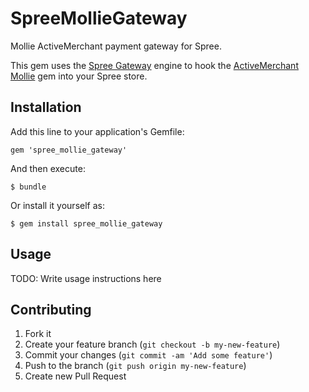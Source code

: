 # SpreeMollieGateway

Mollie ActiveMerchant payment gateway for Spree.

This gem uses the [Spree Gateway](https://github.com/spree/spree_gateway) engine to hook the [ActiveMerchant Mollie](https://github.com/bluetools/active_merchant_mollie) gem into your Spree store.

## Installation

Add this line to your application's Gemfile:

    gem 'spree_mollie_gateway'

And then execute:

    $ bundle

Or install it yourself as:

    $ gem install spree_mollie_gateway

## Usage

TODO: Write usage instructions here

## Contributing

1. Fork it
2. Create your feature branch (`git checkout -b my-new-feature`)
3. Commit your changes (`git commit -am 'Add some feature'`)
4. Push to the branch (`git push origin my-new-feature`)
5. Create new Pull Request
